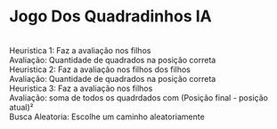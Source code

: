 # Jogo Dos Quadradinhos IA
<br>Heuristica 1: Faz a avaliação nos filhos
<br>    Avaliação: Quantidade de quadrados na posição correta
<br>Heuristica 2: Faz a avaliação nos filhos dos filhos
<br>    Avaliação: Quantidade de quadrados na posição correta
<br>Heuristica 3: Faz a avaliação nos filhos
<br>    Avaliação: soma de todos os quadrdados com (Posição final - posição atual)²
<br>Busca Aleatoria: Escolhe um caminho aleatoriamente
